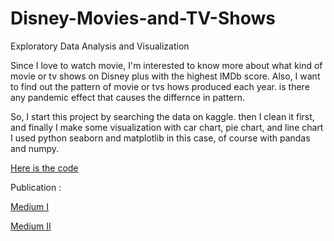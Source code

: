 # Disney-Movies-and-TV-Shows
Exploratory Data Analysis and Visualization

Since I love to watch movie, I'm interested to know more about what kind of movie or tv shows on Disney plus with the highest IMDb score. Also, I want to find out the pattern of movie or tvs hows produced each year. is there any pandemic effect that causes the differnce in pattern.

So, I start this project by searching the data on kaggle. then I clean it first, and finally I make some visualization with car chart, pie chart, and line chart
I used python seaborn and matplotlib in this case, of course with pandas and numpy.

[Here is the code](https://github.com/dewikinasih/Disney-Movies-and-TV-Shows/blob/371e02e85da40db8923bd03ba3c959d66876dfa8/disneyplus.ipynb)

Publication : 

[Medium I](https://dewikinasih.medium.com/visualization-of-disney-movies-and-tv-show-dataset-using-python-part-1-data-cleaning-e902a749b1b5)

[Medium II](https://dewikinasih.medium.com/visualization-of-disney-movies-and-tv-show-dataset-using-python-part-2-73e465ad9487)
